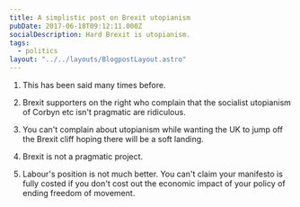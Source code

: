 ```yaml
---
title: A simplistic post on Brexit utopianism
pubDate: 2017-06-18T09:12:11.000Z
socialDescription: Hard Brexit is utopianism.
tags:
  - politics
layout: "../../layouts/BlogpostLayout.astro"
---
```


1. This has been said many times before.

2. Brexit supporters on the right who complain that the socialist utopianism of Corbyn etc isn't pragmatic are ridiculous.

3. You can't complain about utopianism while wanting the UK to jump off the Brexit cliff hoping there will be a soft landing.

4. Brexit is not a pragmatic project.

5. Labour's position is not much better. You can't claim your manifesto is fully costed if you don't cost out the economic impact of your policy of ending freedom of movement.
